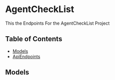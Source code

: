 # AgentCheckList

This the Endpoints For the AgentCheckList Project
## Table of Contents

- [Models](#Models)
- [ApiEndpoints](#ApiEndpoints)


## Models

